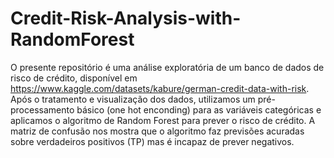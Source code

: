 # Credit-Risk-Analysis-with-RandomForest

O presente repositório é uma análise exploratória de um banco de dados de risco de crédito, disponível em https://www.kaggle.com/datasets/kabure/german-credit-data-with-risk. Após o tratamento e visualização dos dados, utilizamos um pré-processamento básico (one hot enconding) para as variáveis categóricas e aplicamos o algoritmo de Random Forest para prever o risco de crédito. A matriz de confusão nos mostra que o algoritmo faz previsões acuradas sobre verdadeiros positivos (TP) mas é incapaz de prever negativos.
